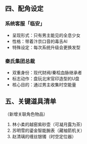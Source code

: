 ## 四、配角设定

### 系统客服「临安」
- 呈现形式：只有男主能见的全息少女
- 性格：带着汴京口音的毒舌AI
- 特殊设定：每次系统升级会更换发型

### 秦氏集团总裁
- 双重身份：现代财阀/秦桧血脉继承者
- 标志动作：盘玩北宋官印造型的U盘
- 核心目的：通过男主收集时空能量

## 五、关键道具清单
（新增关联角色物品）
1. 林小柔的越窑紫砂壶（可凝月露为茶）
2. 苏明雪的鎏金智能腕表（藏袖箭机关）
3. 赵清璃的缠丝银镯（时空定位器）
